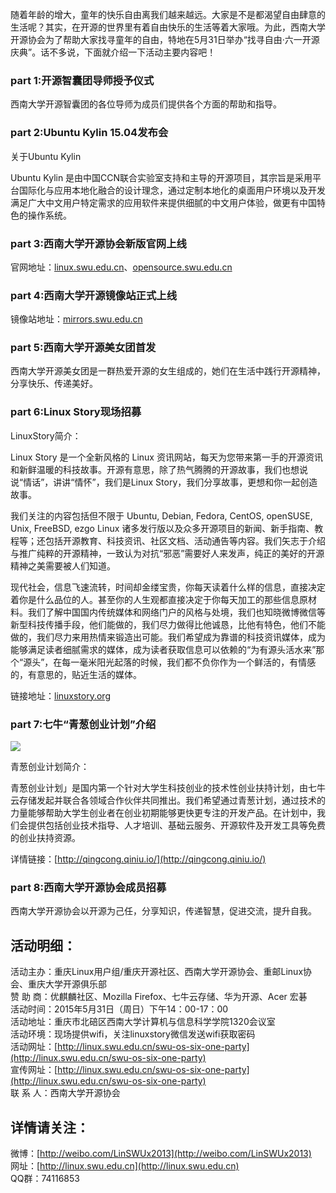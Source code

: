 随着年龄的增大，童年的快乐自由离我们越来越远。大家是不是都渴望自由肆意的生活呢？其实，在开源的世界里有着自由快乐的生活等着大家哦。为此，西南大学开源协会为了帮助大家找寻童年的自由，特地在5月31日举办“找寻自由·六一开源庆典”。话不多说，下面就介绍一下活动主要内容吧！

### **part 1:开源智囊团导师授予仪式**

西南大学开源智囊团的各位导师为成员们提供各个方面的帮助和指导。

### **part 2:Ubuntu Kylin 15.04发布会**

关于Ubuntu Kylin

Ubuntu Kylin 是由中国CCN联合实验室支持和主导的开源项目，其宗旨是采用平台国际化与应用本地化融合的设计理念，通过定制本地化的桌面用户环境以及开发满足广大中文用户特定需求的应用软件来提供细腻的中文用户体验，做更有中国特色的操作系统。

### **part 3:西南大学开源协会新版官网上线**

官网地址：[linux.swu.edu.cn](http://linux.swu.edu.cn)、[opensource.swu.edu.cn](http://opensource.swu.edu.cn)

### **part 4:西南大学开源镜像站正式上线**

镜像站地址：[mirrors.swu.edu.cn](http://mirrors.swu.edu.cn)

### **part 5:西南大学开源美女团首发**

西南大学开源美女团是一群热爱开源的女生组成的，她们在生活中践行开源精神，分享快乐、传递美好。

### **part 6:Linux Story现场招募**

LinuxStory简介：

Linux Story 是一个全新风格的 Linux 资讯网站，每天为您带来第一手的开源资讯和新鲜温暖的科技故事。开源有意思，除了热气腾腾的开源故事，我们也想说说“情话”，讲讲“情怀”，我们是Linux Story，我们分享故事，更想和你一起创造故事。

我们关注的内容包括但不限于 Ubuntu, Debian, Fedora, CentOS, openSUSE, Unix, FreeBSD, ezgo Linux 诸多发行版以及众多开源项目的新闻、新手指南、教程等；还包括开源教育、科技资讯、社区文档、活动通告等内容。我们矢志于介绍与推广纯粹的开源精神，一致认为对抗“邪恶”需要好人来发声，纯正的美好的开源精神之美需要被人们知道。

现代社会，信息飞速流转，时间却金缕宝贵，你每天读着什么样的信息，直接决定着你是什么品位的人。甚至你的人生观都直接决定于你每天加工的那些信息原材料。我们了解中国国内传统媒体和网络门户的风格与处境，我们也知晓微博微信等新型科技传播手段，他们能做的，我们尽力做得比他诚恳，比他有特色，他们不能做的，我们尽力来用热情来锻造出可能。我们希望成为靠谱的科技资讯媒体，成为能够满足读者细腻需求的媒体，成为读者获取信息可以依赖的“为有源头活水来”那个“源头”，在每一毫米阳光起落的时候，我们都不负你作为一个鲜活的，有情感的，有意思的，贴近生活的媒体。

链接地址：[linuxstory.org](http://linuxstory.org)

### **part 7:七牛“青葱创业计划”介绍**

![](http://qiniu-images.qiniudn.com/@/qingcong/banner-qc.png)

青葱创业计划简介：

青葱创业计划」是国内第一个针对大学生科技创业的技术性创业扶持计划，由七牛云存储发起并联合各领域合作伙伴共同推出。我们希望通过青葱计划，通过技术的力量能够帮助大学生创业者在创业初期能够更快更专注的开发产品。在计划中，我们会提供包括创业技术指导、人才培训、基础云服务、开源软件及开发工具等免费的创业扶持资源。

详情链接：[http://qingcong.qiniu.io/](http://qingcong.qiniu.io/)

### **part 8:西南大学开源协会成员招募**

西南大学开源协会以开源为己任，分享知识，传递智慧，促进交流，提升自我。

## 活动明细：

活动主办：重庆Linux用户组/重庆开源社区、西南大学开源协会、重邮Linux协会、重庆大学开源俱乐部  
赞 助 商：优麒麟社区、Mozilla Firefox、七牛云存储、华为开源、Acer 宏碁  
活动时间：2015年5月31日（周日）下午14：00-17：00  
活动地址：重庆市北碚区西南大学计算机与信息科学学院1320会议室  
活动环境：现场提供wifi，关注linuxstory微信发送wifi获取密码  
活动网址：[http://linux.swu.edu.cn/swu-os-six-one-party](http://linux.swu.edu.cn/swu-os-six-one-party)  
宣传网址：[http://linux.swu.edu.cn/swu-os-six-one-party](http://linux.swu.edu.cn/swu-os-six-one-party)  
联 系 人：西南大学开源协会

## 详情请关注：

微博：[http://weibo.com/LinSWUx2013](http://weibo.com/LinSWUx2013)  
网址：[http://linux.swu.edu.cn](http://linux.swu.edu.cn)  
QQ群：74116853